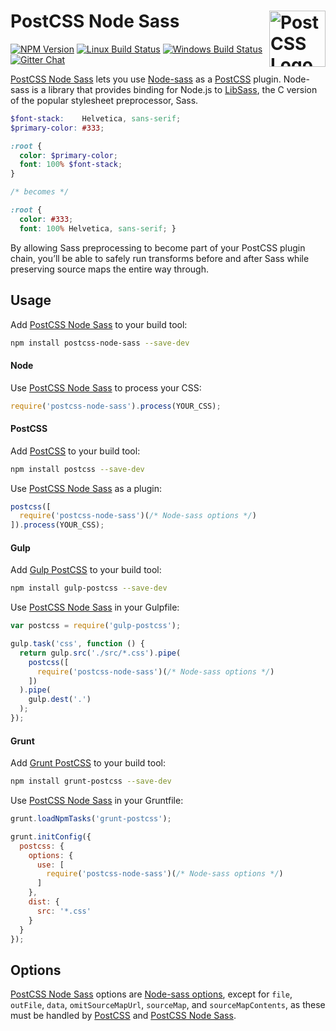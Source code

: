 # PostCSS Node Sass [<img src="https://postcss.github.io/postcss/logo.svg" alt="PostCSS Logo" width="90" height="90" align="right">][postcss]

[![NPM Version][npm-img]][npm-url]
[![Linux Build Status][cli-img]][cli-url]
[![Windows Build Status][win-img]][win-url]
[![Gitter Chat][git-img]][git-url]

[PostCSS Node Sass] lets you use [Node-sass] as a [PostCSS] plugin. Node-sass
is a library that provides binding for Node.js to [LibSass], the C version of
the popular stylesheet preprocessor, Sass.


```scss
$font-stack:    Helvetica, sans-serif;
$primary-color: #333;

:root {
  color: $primary-color;
  font: 100% $font-stack;
}

/* becomes */

:root {
  color: #333;
  font: 100% Helvetica, sans-serif; }
```

By allowing Sass preprocessing to become part of your PostCSS plugin chain,
you’ll be able to safely run transforms before and after Sass while preserving
source maps the entire way through.

## Usage

Add [PostCSS Node Sass] to your build tool:

```bash
npm install postcss-node-sass --save-dev
```

#### Node

Use [PostCSS Node Sass] to process your CSS:

```js
require('postcss-node-sass').process(YOUR_CSS);
```

#### PostCSS

Add [PostCSS] to your build tool:

```bash
npm install postcss --save-dev
```

Use [PostCSS Node Sass] as a plugin:

```js
postcss([
  require('postcss-node-sass')(/* Node-sass options */)
]).process(YOUR_CSS);
```

#### Gulp

Add [Gulp PostCSS] to your build tool:

```bash
npm install gulp-postcss --save-dev
```

Use [PostCSS Node Sass] in your Gulpfile:

```js
var postcss = require('gulp-postcss');

gulp.task('css', function () {
  return gulp.src('./src/*.css').pipe(
    postcss([
      require('postcss-node-sass')(/* Node-sass options */)
    ])
  ).pipe(
    gulp.dest('.')
  );
});
```

#### Grunt

Add [Grunt PostCSS] to your build tool:

```bash
npm install grunt-postcss --save-dev
```

Use [PostCSS Node Sass] in your Gruntfile:

```js
grunt.loadNpmTasks('grunt-postcss');

grunt.initConfig({
  postcss: {
    options: {
      use: [
        require('postcss-node-sass')(/* Node-sass options */)
      ]
    },
    dist: {
      src: '*.css'
    }
  }
});
```

## Options

[PostCSS Node Sass] options are [Node-sass options], except for `file`,
`outFile`, `data`, `omitSourceMapUrl`, `sourceMap`, and `sourceMapContents`,
as these must be handled by [PostCSS] and [PostCSS Node Sass].

[npm-url]: https://www.npmjs.com/package/postcss-node-sass
[npm-img]: https://img.shields.io/npm/v/postcss-node-sass.svg
[cli-url]: https://travis-ci.org/arpadHegedus/postcss-node-sass
[cli-img]: https://img.shields.io/travis/arpadHegedus/postcss-node-sass.svg
[win-url]: https://ci.appveyor.com/project/arpadHegedus/postcss-node-sass
[win-img]: https://img.shields.io/appveyor/ci/arpadHegedus/postcss-node-sass.svg
[git-url]: https://gitter.im/postcss/postcss
[git-img]: https://img.shields.io/badge/chat-gitter-blue.svg

[LibSass]: https://github.com/sass/libsass
[Node-sass]: https://github.com/sass/node-sass
[Node-sass options]: https://github.com/sass/node-sass#options
[PostCSS Node Sass]: https://github.com/arpadHegedus/postcss-node-sass
[PostCSS]: https://github.com/postcss/postcss
[Gulp PostCSS]: https://github.com/postcss/gulp-postcss
[Grunt PostCSS]: https://github.com/nDmitry/grunt-postcss
